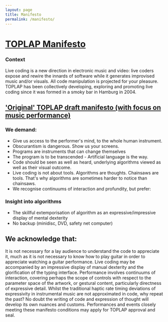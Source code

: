 ```yaml
---
layout: page
title: Manifesto
permalink: /manifesto/
---
```

# [TOPLAP Manifesto](https://toplap.org/wiki/Main_Page)
### Context
Live coding is a new direction in electronic music and video: live coders expose and rewire the innards of software while it generates improvised music and/or visuals. All code manipulation is projected for your pleasure. TOPLAP has been collectively developing, exploring and promoting live coding since it was formed in a smoky bar in Hamburg in 2004.

## ['Original' TOPLAP draft manifesto (with focus on music performance)](https://toplap.org/wiki/ManifestoDraft)

### We demand:

* Give us access to the performer's mind, to the whole human instrument.
* Obscurantism is dangerous. Show us your screens.
* Programs are instruments that can change themselves
* The program is to be transcended - Artificial language is the way.
* Code should be seen as well as heard, underlying algorithms viewed as well as their visual outcome.
* Live coding is not about tools. Algorithms are thoughts. Chainsaws are tools. That's why algorithms are sometimes harder to notice than chainsaws.
* We recognise continuums of interaction and profundity, but prefer:

### Insight into algorithms
* The skillful extemporisation of algorithm as an expressive/impressive display of mental dexterity
* No backup (minidisc, DVD, safety net computer)

## We acknowledge that:
It is not necessary for a lay audience to understand the code to appreciate it, much as it is not necessary to know how to play guitar in order to appreciate watching a guitar performance.
Live coding may be accompanied by an impressive display of manual dexterity and the glorification of the typing interface.
Performance involves continuums of interaction, covering perhaps the scope of controls with respect to the parameter space of the artwork, or gestural content, particularly directness of expressive detail. Whilst the traditional haptic rate timing deviations of expressivity in instrumental music are not approximated in code, why repeat the past? No doubt the writing of code and expression of thought will develop its own nuances and customs.
Performances and events closely meeting these manifesto conditions may apply for TOPLAP approval and seal.
